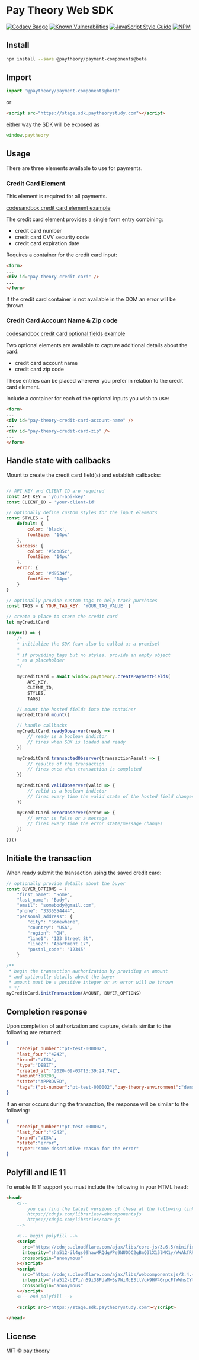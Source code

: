 # Pay Theory Web SDK

[![Codacy Badge](https://app.codacy.com/project/badge/Grade/d446eeab0c444274bfa00aceca3f0875)](https://www.codacy.com/gh/pay-theory/payment-components?utm_source=github.com&amp;utm_medium=referral&amp;utm_content=pay-theory/payment-components&amp;utm_campaign=Badge_Grade) [![Known Vulnerabilities](https://snyk.io/test/github/pay-theory/payment-components/badge.svg?targetFile=package.json)](https://snyk.io/test/github/pay-theory/payment-components?targetFile=package.json) [![JavaScript Style Guide](https://img.shields.io/badge/code_style-standard-brightgreen.svg)](https://standardjs.com) [![NPM](https://img.shields.io/npm/v/@paytheory/payment-components.svg)](https://www.npmjs.com/package/@paytheory/payment-components)

## Install

```bash
npm install --save @paytheory/payment-components@beta
```

## Import

```javascript
import '@paytheory/payment-components@beta'
```

or

```html
<script src="https://stage.sdk.paytheorystudy.com"></script>
```

either way the SDK will be exposed as

```javascript
window.paytheory
```

## Usage

There are three elements available to use for payments.

### Credit Card Element

This element is required for all payments.

[codesandbox credit card element example](https://codesandbox.io/s/sdk-payment-example-solok)

The credit card element provides a single form entry combining:

-   credit card number
-   credit card CVV security code
-   credit card expiration date

Requires a container for the credit card input:

```html
<form>
...
<div id="pay-theory-credit-card" />
...
</form>
```

If the credit card container is not available in the DOM an error will be thrown.

### Credit Card Account Name & Zip code

[codesandbox credit card optional fields example](https://codesandbox.io/s/sdk-payment-example-with-optional-cw5c0)

Two optional elements are available to capture additional details about the card:

-   credit card account name
-   credit card zip code

These entries can be placed wherever you prefer in relation to the credit card element.

Include a container for each of the optional inputs you wish to use:

```html
<form>
...
<div id="pay-theory-credit-card-account-name" />
...
<div id="pay-theory-credit-card-zip" />
...
</form>
```

## Handle state with callbacks

Mount to create the credit card field(s) and establish callbacks:

```javascript

// API KEY and CLIENT ID are required
const API_KEY = 'your-api-key'
const CLIENT_ID = 'your-client-id'

// optionally define custom styles for the input elements
const STYLES = {
    default: {
        color: 'black',
        fontSize: '14px'
    },
    success: {
        color: '#5cb85c',
        fontSize: '14px'
    },
    error: {
        color: '#d9534f',
        fontSize: '14px'
    }
}

// optionally provide custom tags to help track purchases
const TAGS = { YOUR_TAG_KEY: 'YOUR_TAG_VALUE' }

// create a place to store the credit card
let myCreditCard

(async() => {
    /*
    * initialize the SDK (can also be called as a promise)
    *
    * if providing tags but no styles, provide an empty object
    * as a placeholder
    */

    myCreditCard = await window.paytheory.createPaymentFields(
        API_KEY,
        CLIENT_ID,
        STYLES,
        TAGS)

    // mount the hosted fields into the container
    myCreditCard.mount()

    // handle callbacks
    myCreditCard.readyObserver(ready => {
        // ready is a boolean indictor
        // fires when SDK is loaded and ready
    })

    myCreditCard.transactedObserver(transactionResult => {
        // results of the transaction
        // fires once when transaction is completed
    })

    myCreditCard.validObserver(valid => {
        // valid is a boolean indictor
        // fires every time the valid state of the hosted field changes
    })

    myCreditCard.errorObserver(error => {
        // error is false or a message
        // fires every time the error state/message changes
    })

})()

```

## Initiate the transaction

When ready submit the transaction using the saved credit card:

```javascript
// optionally provide details about the buyer
const BUYER_OPTIONS = {
    "first_name": "Some",
    "last_name": "Body",
    "email": "somebody@gmail.com",
    "phone": "3335554444",
    "personal_address": {
        "city": "Somewhere",
        "country": "USA",
        "region": "OH",
        "line1": "123 Street St",
        "line2": "Apartment 17",
        "postal_code": "12345"
    }

/** 
 * begin the transaction authorization by providing an amount 
 * and optionally details about the buyer
 * amount must be a positive integer or an error will be thrown
 * */
myCreditCard.initTransaction(AMOUNT, BUYER_OPTIONS)
```

## Completion response

Upon completion of authorization and capture, details similar to the following are returned:

```json
{
    "receipt_number":"pt-test-000002",
    "last_four":"4242",
    "brand":"VISA",
    "type":"DEBIT",
    "created_at":"2020-09-03T13:39:24.74Z",
    "amount":10200,
    "state":"APPROVED",
    "tags":{"pt-number":"pt-test-000002","pay-theory-environment":"demo","custom-key1":"custom-value1","custom-key2":"custom-value2"}
}
```
If an error occurs during the transaction, the response will be similar to the following:

```json
{
    "receipt_number":"pt-test-000002",
    "last_four":"4242",
    "brand":"VISA",
    "state":"error",
    "type":"some descriptive reason for the error"
}
```

## Polyfill and IE 11

To enable IE 11 support you must include the following in your HTML head:

```html
<head>
    <!--
        you can find the latest versions of these at the following links
        https://cdnjs.com/libraries/webcomponentsjs
        https://cdnjs.com/libraries/core-js
    -->

    <!-- begin polyfill -->
    <script
      src="https://cdnjs.cloudflare.com/ajax/libs/core-js/3.6.5/minified.js"
      integrity="sha512-il4gs09hawMRQdgVPe9NUODC2gBmQ3lX15lMK1y/WWAkfRRd94yET47NgghJZBSJcPW6ZrqyIziQIT6dI7I3KA=="
      crossorigin="anonymous"
    ></script>
    <script
      src="https://cdnjs.cloudflare.com/ajax/libs/webcomponentsjs/2.4.4/webcomponents-bundle.js"
      integrity="sha512-bZ7i/n59i3BPUaM+5s7WiMcE3tlVqk9HV4GrpcFfWWhsCYtZa+0MZ4LXl2zhjBsmNGmOOVbjk8WvSNa4wdxYNg=="
      crossorigin="anonymous"
    ></script>
    <!-- end polyfill -->

    <script src="https://stage.sdk.paytheorystudy.com"></script>

</head>
```

## License

MIT © [pay theory](https://github.com/pay-theory)
